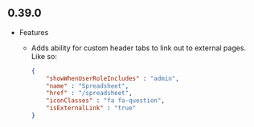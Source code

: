 ## 0.39.0

* Features
    * Adds ability for custom header tabs to link out to external pages.
        Like so:

        ```json
        {
            "showWhenUserRoleIncludes" : "admin",
            "name" : "Spreadsheet",
            "href" : "/spreadsheet",
            "iconClasses" : "fa fa-question",
            "isExternalLink" : "true"
        }
        ```